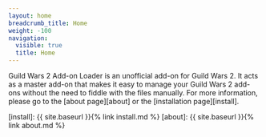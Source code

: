 ```yaml
---
layout: home
breadcrumb_title: Home
weight: -100
navigation:
  visible: true
  title: Home
---
```


Guild Wars 2 Add-on Loader is an unofficial add-on for Guild Wars 2.
It acts as a master add-on that makes it easy to manage your Guild Wars 2 add-ons without the need to fiddle with the files manually.
For more information, please go to the [about page][about] or the [installation page][install].

[install]: {{ site.baseurl }}{% link install.md %}
[about]: {{ site.baseurl }}{% link about.md %}
